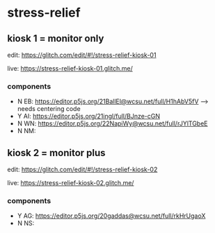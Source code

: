# stress-relief

## kiosk 1 = monitor only

edit: https://glitch.com/edit/#!/stress-relief-kiosk-01

live: https://stress-relief-kiosk-01.glitch.me/

### components

* N EB: https://editor.p5js.org/21BallEl@wcsu.net/full/H1hAbV5fV  --> needs centering code
* Y AI: https://editor.p5js.org/21ingl/full/BJnze-cGN
* N WN: https://editor.p5js.org/22NapiWy@wcsu.net/full/rJYlTGbeE
* N NM:

## kiosk 2 = monitor plus

edit: https://glitch.com/edit/#!/stress-relief-kiosk-02

live: https://stress-relief-kiosk-02.glitch.me/

### components

* Y AG: https://editor.p5js.org/20gaddas@wcsu.net/full/rkHrUgaoX
* N NS: 
